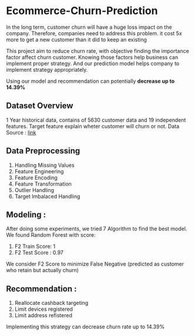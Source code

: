 # Ecommerce-Churn-Prediction

In the long term, customer churn will have a huge loss impact on the company. Therefore, companies need to address this problem. it cost 5x more to get a new customer than it did to keep an existing

This project aim to reduce churn rate, with objective finding the importance factor affect churn customer. Knowing those factors help business can implement proper strategy. And our prediction model helps company to implement strategy appropriately. 

Using our model and recommendation can potentially **decrease up to 14.39%**

## Dataset Overview

1 Year historical data, contains of 5630 customer data and 19 independent features. Target feature explain wheter customer will churn or not. Data Source : [link](https://www.kaggle.com/datasets/ankitverma2010/ecommerce-customer-churn-analysis-and-prediction)

## Data Preprocessing

1. Handling Missing Values
2. Feature Engineering
3. Feature Encoding
4. Feature Transformation
5. Outlier Handling
6. Target Imbalaced Handling

## Modeling :

After doing some experiments, we tried 7 Algorithm to find the best model. We found Random Forest with score:
1. F2 Train Score: 1
2. F2 Test Score : 0.97

We consider F2 Score to minimize False Negative (predicted as customer who retain but actually churn)

## Recommendation :
1. Reallocate cashback targeting
2. Limit devices registered
3. Limit address refistered

Implementing this strategy can decrease churn rate up to 14.39%
